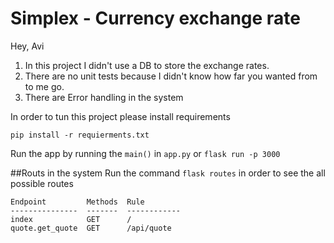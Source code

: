# Simplex - Currency exchange rate

Hey, Avi
1. In this project I didn't use a DB to store the exchange rates.
2. There are no unit tests because I didn't know how far you wanted from to me go.
3. There are Error handling in the system


In order to tun this project please install requirements

```pip install -r requierments.txt ```


Run the app by running the `main()` in `app.py` or `flask run -p 3000`

##Routs in the system
Run the command `flask routes` in order to see the all possible routes

```
Endpoint         Methods  Rule
---------------  -------  ------------
index            GET      /
quote.get_quote  GET      /api/quote
